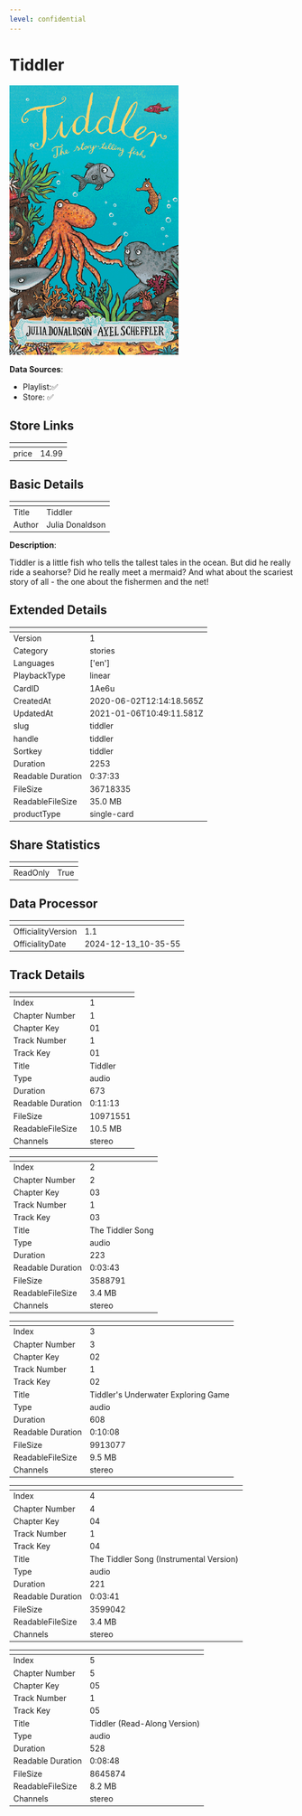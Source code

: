 ```yaml
---
level: confidential
---
```

# Tiddler

![card_[1Ae6u].png](../../img/cards/card_[1Ae6u].png)

**Data Sources**: 

- Playlist:✅
- Store: ✅


## Store Links

| <!-- --> | <!-- --> |
| - | - |
| price | 14.99 |


## Basic Details

| <!-- --> | <!-- --> |
| - | - |
| Title | Tiddler |
| Author | Julia Donaldson |

**Description**:

Tiddler is a little fish who tells the tallest tales in the ocean. But did he really ride a seahorse? Did he really meet a mermaid? And what about the scariest story of all - the one about the fishermen and the net!


## Extended Details

| <!-- --> | <!-- --> |
| - | - |
| Version | 1 |
| Category | stories |
| Languages | ['en'] |
| PlaybackType | linear |
| CardID | 1Ae6u |
| CreatedAt | 2020-06-02T12:14:18.565Z |
| UpdatedAt | 2021-01-06T10:49:11.581Z |
| slug | tiddler |
| handle | tiddler |
| Sortkey | tiddler |
| Duration | 2253 |
| Readable Duration | 0:37:33 |
| FileSize | 36718335 |
| ReadableFileSize | 35.0 MB |
| productType | single-card |


## Share Statistics

| <!-- --> | <!-- --> |
| - | - |
| ReadOnly | True |


## Data Processor

| <!-- --> | <!-- --> |
| - | - |
| OfficialityVersion | 1.1
| OfficialityDate | 2024-12-13_10-35-55


## Track Details

| <!-- --> | <!-- --> |
| - | - |
| Index | 1 |
| Chapter Number | 1 |
| Chapter Key | 01 |
| Track Number | 1 |
| Track Key | 01 |
| Title | Tiddler |
| Type | audio |
| Duration | 673 |
| Readable Duration | 0:11:13 |
| FileSize | 10971551 |
| ReadableFileSize | 10.5 MB |
| Channels | stereo |

| <!-- --> | <!-- --> |
| - | - |
| Index | 2 |
| Chapter Number | 2 |
| Chapter Key | 03 |
| Track Number | 1 |
| Track Key | 03 |
| Title | The Tiddler Song |
| Type | audio |
| Duration | 223 |
| Readable Duration | 0:03:43 |
| FileSize | 3588791 |
| ReadableFileSize | 3.4 MB |
| Channels | stereo |

| <!-- --> | <!-- --> |
| - | - |
| Index | 3 |
| Chapter Number | 3 |
| Chapter Key | 02 |
| Track Number | 1 |
| Track Key | 02 |
| Title | Tiddler's Underwater Exploring Game |
| Type | audio |
| Duration | 608 |
| Readable Duration | 0:10:08 |
| FileSize | 9913077 |
| ReadableFileSize | 9.5 MB |
| Channels | stereo |

| <!-- --> | <!-- --> |
| - | - |
| Index | 4 |
| Chapter Number | 4 |
| Chapter Key | 04 |
| Track Number | 1 |
| Track Key | 04 |
| Title | The Tiddler Song (Instrumental Version) |
| Type | audio |
| Duration | 221 |
| Readable Duration | 0:03:41 |
| FileSize | 3599042 |
| ReadableFileSize | 3.4 MB |
| Channels | stereo |

| <!-- --> | <!-- --> |
| - | - |
| Index | 5 |
| Chapter Number | 5 |
| Chapter Key | 05 |
| Track Number | 1 |
| Track Key | 05 |
| Title | Tiddler (Read-Along Version) |
| Type | audio |
| Duration | 528 |
| Readable Duration | 0:08:48 |
| FileSize | 8645874 |
| ReadableFileSize | 8.2 MB |
| Channels | stereo |

